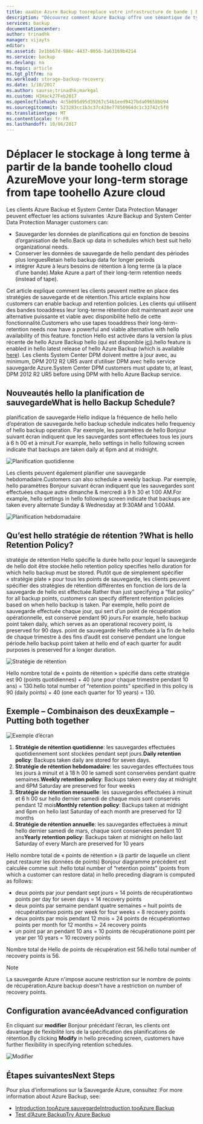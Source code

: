 ```yaml
---
title: aaaUse Azure Backup tooreplace votre infrastructure de bande | Documents Microsoft
description: "Découvrez comment Azure Backup offre une sémantique de type bande qui vous permet de toobackup et restaurer des données dans Azure"
services: backup
documentationcenter: 
author: trinadhk
manager: vijayts
editor: 
ms.assetid: 2e1bb67d-986c-4437-8056-3a63169b4214
ms.service: backup
ms.devlang: na
ms.topic: article
ms.tgt_pltfrm: na
ms.workload: storage-backup-recovery
ms.date: 1/10/2017
ms.author: saurse;trinadhk;markgal
ms.custom: H1Hack27Feb2017
ms.openlocfilehash: 4c5b095d95d39267c54b1eed9427bda09658bb94
ms.sourcegitcommit: 523283cc1b3c37c428e77850964dc1c33742c5f0
ms.translationtype: MT
ms.contentlocale: fr-FR
ms.lasthandoff: 10/06/2017
---
```

# <a name="move-your-long-term-storage-from-tape-toohello-azure-cloud"></a><span data-ttu-id="c6d95-103">Déplacer le stockage à long terme à partir de la bande toohello cloud Azure</span><span class="sxs-lookup"><span data-stu-id="c6d95-103">Move your long-term storage from tape toohello Azure cloud</span></span>
<span data-ttu-id="c6d95-104">Les clients Azure Backup et System Center Data Protection Manager peuvent effectuer les actions suivantes :</span><span class="sxs-lookup"><span data-stu-id="c6d95-104">Azure Backup and System Center Data Protection Manager customers can:</span></span>

* <span data-ttu-id="c6d95-105">Sauvegarder les données de planifications qui en fonction de besoins d’organisation de hello.</span><span class="sxs-lookup"><span data-stu-id="c6d95-105">Back up data in schedules which best suit hello organizational needs.</span></span>
* <span data-ttu-id="c6d95-106">Conserver les données de sauvegarde de hello pendant des périodes plus longues</span><span class="sxs-lookup"><span data-stu-id="c6d95-106">Retain hello backup data for longer periods</span></span>
* <span data-ttu-id="c6d95-107">intégrer Azure à leurs besoins de rétention à long terme (à la place d’une bande).</span><span class="sxs-lookup"><span data-stu-id="c6d95-107">Make Azure a part of their long-term retention needs (instead of tape).</span></span>

<span data-ttu-id="c6d95-108">Cet article explique comment les clients peuvent mettre en place des stratégies de sauvegarde et de rétention.</span><span class="sxs-lookup"><span data-stu-id="c6d95-108">This article explains how customers can enable backup and retention policies.</span></span> <span data-ttu-id="c6d95-109">Les clients qui utilisent des bandes tooaddress leur long-terme rétention doit maintenant avoir une alternative puissante et viable avec disponibilité hello de cette fonctionnalité.</span><span class="sxs-lookup"><span data-stu-id="c6d95-109">Customers who use tapes tooaddress their long-term-retention needs now have a powerful and viable alternative with hello availability of this feature.</span></span> <span data-ttu-id="c6d95-110">fonction Hello est activée dans la version la plus récente de hello Azure Backup hello (qui est disponible [ici](http://aka.ms/azurebackup_agent)).</span><span class="sxs-lookup"><span data-stu-id="c6d95-110">hello feature is enabled in hello latest release of hello Azure Backup (which is available [here](http://aka.ms/azurebackup_agent)).</span></span> <span data-ttu-id="c6d95-111">Les clients System Center DPM doivent mettre à jour avec, au minimum, DPM 2012 R2 UR5 avant d’utiliser DPM avec hello service sauvegarde Azure.</span><span class="sxs-lookup"><span data-stu-id="c6d95-111">System Center DPM customers must update to, at least, DPM 2012 R2 UR5 before using DPM with hello Azure Backup service.</span></span>

## <a name="what-is-hello-backup-schedule"></a><span data-ttu-id="c6d95-112">Nouveautés hello la planification de sauvegarde</span><span class="sxs-lookup"><span data-stu-id="c6d95-112">What is hello Backup Schedule?</span></span>
<span data-ttu-id="c6d95-113">planification de sauvegarde Hello indique la fréquence de hello hello d’opération de sauvegarde.</span><span class="sxs-lookup"><span data-stu-id="c6d95-113">hello backup schedule indicates hello frequency of hello backup operation.</span></span> <span data-ttu-id="c6d95-114">Par exemple, les paramètres de hello Bonjour suivant écran indiquent que les sauvegardes sont effectuées tous les jours à 6 h 00 et à minuit.</span><span class="sxs-lookup"><span data-stu-id="c6d95-114">For example, hello settings in hello following screen indicate that backups are taken daily at 6pm and at midnight.</span></span>

![Planification quotidienne](./media/backup-azure-backup-cloud-as-tape/dailybackupschedule.png)

<span data-ttu-id="c6d95-116">Les clients peuvent également planifier une sauvegarde hebdomadaire.</span><span class="sxs-lookup"><span data-stu-id="c6d95-116">Customers can also schedule a weekly backup.</span></span> <span data-ttu-id="c6d95-117">Par exemple, hello paramètres Bonjour suivant écran indiquent que les sauvegardes sont effectuées chaque autre dimanche & mercredi à 9 h 30 et 1:00 AM.</span><span class="sxs-lookup"><span data-stu-id="c6d95-117">For example, hello settings in hello following screen indicate that backups are taken every alternate Sunday & Wednesday at 9:30AM and 1:00AM.</span></span>

![Planification hebdomadaire](./media/backup-azure-backup-cloud-as-tape/weeklybackupschedule.png)

## <a name="what-is-hello-retention-policy"></a><span data-ttu-id="c6d95-119">Qu’est hello stratégie de rétention ?</span><span class="sxs-lookup"><span data-stu-id="c6d95-119">What is hello Retention Policy?</span></span>
<span data-ttu-id="c6d95-120">stratégie de rétention Hello spécifie la durée hello pour lequel la sauvegarde de hello doit être stockée.</span><span class="sxs-lookup"><span data-stu-id="c6d95-120">hello retention policy specifies hello duration for which hello backup must be stored.</span></span> <span data-ttu-id="c6d95-121">Plutôt que de simplement spécifier « stratégie plate » pour tous les points de sauvegarde, les clients peuvent spécifier des stratégies de rétention différentes en fonction de lors de la sauvegarde de hello est effectuée.</span><span class="sxs-lookup"><span data-stu-id="c6d95-121">Rather than just specifying a “flat policy” for all backup points, customers can specify different retention policies based on when hello backup is taken.</span></span> <span data-ttu-id="c6d95-122">Par exemple, hello point de sauvegarde effectuée chaque jour, qui sert d’un point de récupération opérationnelle, est conservé pendant 90 jours.</span><span class="sxs-lookup"><span data-stu-id="c6d95-122">For example, hello backup point taken daily, which serves as an operational recovery point, is preserved for 90 days.</span></span> <span data-ttu-id="c6d95-123">point de sauvegarde Hello effectuée à la fin de hello de chaque trimestre à des fins d’audit est conservé pendant une longue période.</span><span class="sxs-lookup"><span data-stu-id="c6d95-123">hello backup point taken at hello end of each quarter for audit purposes is preserved for a longer duration.</span></span>

![Stratégie de rétention](./media/backup-azure-backup-cloud-as-tape/retentionpolicy.png)

<span data-ttu-id="c6d95-125">Hello nombre total de « points de rétention » spécifié dans cette stratégie est 90 (points quotidiennes) + 40 (une pour chaque trimestre pendant 10 ans) = 130.</span><span class="sxs-lookup"><span data-stu-id="c6d95-125">hello total number of “retention points” specified in this policy is 90 (daily points) + 40 (one each quarter for 10 years) = 130.</span></span>

## <a name="example--putting-both-together"></a><span data-ttu-id="c6d95-126">Exemple – Combinaison des deux</span><span class="sxs-lookup"><span data-stu-id="c6d95-126">Example – Putting both together</span></span>
![Exemple d’écran](./media/backup-azure-backup-cloud-as-tape/samplescreen.png)

1. <span data-ttu-id="c6d95-128">**Stratégie de rétention quotidienne**: les sauvegardes effectuées quotidiennement sont stockées pendant sept jours.</span><span class="sxs-lookup"><span data-stu-id="c6d95-128">**Daily retention policy**: Backups taken daily are stored for seven days.</span></span>
2. <span data-ttu-id="c6d95-129">**Stratégie de rétention hebdomadaire**: les sauvegardes effectuées tous les jours à minuit et à 18 h 00 le samedi sont conservées pendant quatre semaines.</span><span class="sxs-lookup"><span data-stu-id="c6d95-129">**Weekly retention policy**: Backups taken every day at midnight and 6PM Saturday are preserved for four weeks</span></span>
3. <span data-ttu-id="c6d95-130">**Stratégie de rétention mensuelle**: les sauvegardes effectuées à minuit et 6 h 00 sur hello dernier samedi de chaque mois sont conservés pendant 12 mois</span><span class="sxs-lookup"><span data-stu-id="c6d95-130">**Monthly retention policy**: Backups taken at midnight and 6pm on hello last Saturday of each month are preserved for 12 months</span></span>
4. <span data-ttu-id="c6d95-131">**Stratégie de rétention annuelle**: les sauvegardes effectuées à minuit hello dernier samedi de mars, chaque sont conservées pendant 10 ans</span><span class="sxs-lookup"><span data-stu-id="c6d95-131">**Yearly retention policy**: Backups taken at midnight on hello last Saturday of every March are preserved for 10 years</span></span>

<span data-ttu-id="c6d95-132">Hello nombre total de « points de rétention » (à partir de laquelle un client peut restaurer les données de points) Bonjour diagramme précédent est calculée comme suit :</span><span class="sxs-lookup"><span data-stu-id="c6d95-132">hello total number of “retention points” (points from which a customer can restore data) in hello preceding diagram is computed as follows:</span></span>

* <span data-ttu-id="c6d95-133">deux points par jour pendant sept jours = 14 points de récupération</span><span class="sxs-lookup"><span data-stu-id="c6d95-133">two points per day for seven days = 14 recovery points</span></span>
* <span data-ttu-id="c6d95-134">deux points par semaine pendant quatre semaines = huit points de récupération</span><span class="sxs-lookup"><span data-stu-id="c6d95-134">two points per week for four weeks = 8 recovery points</span></span>
* <span data-ttu-id="c6d95-135">deux points par mois pendant 12 mois = 24 points de récupération</span><span class="sxs-lookup"><span data-stu-id="c6d95-135">two points per month for 12 months = 24 recovery points</span></span>
* <span data-ttu-id="c6d95-136">un point par an pendant 10 ans = 10 points de récupération</span><span class="sxs-lookup"><span data-stu-id="c6d95-136">one point per year per 10 years = 10 recovery points</span></span>

<span data-ttu-id="c6d95-137">Nombre total de Hello de points de récupération est 56.</span><span class="sxs-lookup"><span data-stu-id="c6d95-137">hello total number of recovery points is 56.</span></span>

> [!NOTE]
> <span data-ttu-id="c6d95-138">La sauvegarde Azure n'impose aucune restriction sur le nombre de points de récupération.</span><span class="sxs-lookup"><span data-stu-id="c6d95-138">Azure backup doesn't have a restriction on number of recovery points.</span></span>
>
>

## <a name="advanced-configuration"></a><span data-ttu-id="c6d95-139">Configuration avancée</span><span class="sxs-lookup"><span data-stu-id="c6d95-139">Advanced configuration</span></span>
<span data-ttu-id="c6d95-140">En cliquant sur **modifier** Bonjour précédant l’écran, les clients ont davantage de flexibilité lors de la spécification des planifications de rétention.</span><span class="sxs-lookup"><span data-stu-id="c6d95-140">By clicking **Modify** in hello preceding screen, customers have further flexibility in specifying retention schedules.</span></span>

![Modifier](./media/backup-azure-backup-cloud-as-tape/modify.png)

## <a name="next-steps"></a><span data-ttu-id="c6d95-142">Étapes suivantes</span><span class="sxs-lookup"><span data-stu-id="c6d95-142">Next Steps</span></span>
<span data-ttu-id="c6d95-143">Pour plus d’informations sur la Sauvegarde Azure, consultez :</span><span class="sxs-lookup"><span data-stu-id="c6d95-143">For more information about Azure Backup, see:</span></span>

* [<span data-ttu-id="c6d95-144">Introduction tooAzure sauvegarde</span><span class="sxs-lookup"><span data-stu-id="c6d95-144">Introduction tooAzure Backup</span></span>](backup-introduction-to-azure-backup.md)
* [<span data-ttu-id="c6d95-145">Test d’Azure Backup</span><span class="sxs-lookup"><span data-stu-id="c6d95-145">Try Azure Backup</span></span>](backup-try-azure-backup-in-10-mins.md)
